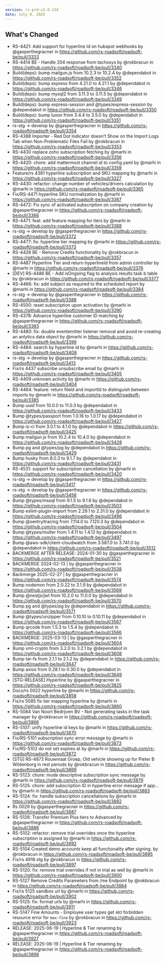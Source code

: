 ```yaml
---
version: rs-prd-v2.0.134
date: July 9, 2025
---
```


## What's Changed
* RS-4421: Add support for hyperline Id on hubspot webhooks by @gasperthegracner in https://github.com/rs-roadsoft/roadsoft-be/pull/3333
* RS-4414 BE - Handle 204 response from tachosys by @rokbracun in https://github.com/rs-roadsoft/roadsoft-be/pull/3340
* Build(deps): bump mailgun.js from 10.2.3 to 10.2.4 by @dependabot in https://github.com/rs-roadsoft/roadsoft-be/pull/3352
* Build(deps): bump express from 4.21.0 to 4.21.1 by @dependabot in https://github.com/rs-roadsoft/roadsoft-be/pull/3346
* Build(deps): bump mysql2 from 3.11.3 to 3.11.5 by @dependabot in https://github.com/rs-roadsoft/roadsoft-be/pull/3349
* Build(deps): bump express-session and @types/express-session by @dependabot in https://github.com/rs-roadsoft/roadsoft-be/pull/3350
* Build(deps): bump luxon from 3.4.4 to 3.5.0 by @dependabot in https://github.com/rs-roadsoft/roadsoft-be/pull/3351
* rs-stg -> develop by @gasperthegracner in https://github.com/rs-roadsoft/roadsoft-be/pull/3354
* RS-4388 Importer - Red Dot Indicator doesn't Show on the Import Logs Tab when Non-Problematic Files Fail by @rokbracun in https://github.com/rs-roadsoft/roadsoft-be/pull/3353
* RS-4430 replace zoho subscription fetching by @marhi in https://github.com/rs-roadsoft/roadsoft-be/pull/3356
* RS-4420: chore: add mattermost channel id to config.yaml by @marhi in https://github.com/rs-roadsoft/roadsoft-be/pull/3359
* Feature/rs 4381 hyperline subscription and SKU mapping by @marhi in https://github.com/rs-roadsoft/roadsoft-be/pull/3327
* RS-4430: refactor: change number of vehicles/drivers calculation by @marhi in https://github.com/rs-roadsoft/roadsoft-be/pull/3365
* Fix/RS-4471 hyperline SKU normalization by @marhi in https://github.com/rs-roadsoft/roadsoft-be/pull/3367
* RS-4472: Fix sync of activated subscription on company creation by @gasperthegracner in https://github.com/rs-roadsoft/roadsoft-be/pull/3366
* RS-4471: feat: add feature mapping for tiers by @marhi in https://github.com/rs-roadsoft/roadsoft-be/pull/3368
* rs-stg -> develop by @gasperthegracner in https://github.com/rs-roadsoft/roadsoft-be/pull/3372
* RS-4477: fix: hyperline tier mapping by @marhi in https://github.com/rs-roadsoft/roadsoft-be/pull/3373
* RS-4428 BE - Remove Credits functionality by @rokbracun in https://github.com/rs-roadsoft/roadsoft-be/pull/3357
* RS-4487 Hyperline Tier and return hyperlineId from admin controller by @marhi in https://github.com/rs-roadsoft/roadsoft-be/pull/3376
* [DEV] RS-4486 BE - Add isOngoing flag to analysis results task b table by @rokbracun in https://github.com/rs-roadsoft/roadsoft-be/pull/3377
* RS-4466: fix: add subject as required to the scheduled report by @marhi in https://github.com/rs-roadsoft/roadsoft-be/pull/3384
* rs-stg -> develop by @gasperthegracner in https://github.com/rs-roadsoft/roadsoft-be/pull/3388
* RS-4500: reset subscription upon activation by @marhi in https://github.com/rs-roadsoft/roadsoft-be/pull/3390
* RS-4378: Advance hyperline customer ID matching by @gasperthegracner in https://github.com/rs-roadsoft/roadsoft-be/pull/3393
* RS-4480: fix: double eventemitter listener removal and avoid re-creating an anlytics data object by @marhi in https://github.com/rs-roadsoft/roadsoft-be/pull/3399
* RS-4484: search by hyperline id by @marhi in https://github.com/rs-roadsoft/roadsoft-be/pull/3408
* rs-stg -> develop by @gasperthegracner in https://github.com/rs-roadsoft/roadsoft-be/pull/3413
* Fix/rs 4437 subscribe unsubscribe email by @marhi in https://github.com/rs-roadsoft/roadsoft-be/pull/3405
* RS-4409 unknown activity by @marhi in https://github.com/rs-roadsoft/roadsoft-be/pull/3404
* RS-4464: feature: return fileId and importId to distinguish between imports by @marhi in https://github.com/rs-roadsoft/roadsoft-be/pull/3385
* Bump uuid from 10.0.0 to 11.0.3 by @dependabot in https://github.com/rs-roadsoft/roadsoft-be/pull/3433
* Bump @types/passport from 1.0.16 to 1.0.17 by @dependabot in https://github.com/rs-roadsoft/roadsoft-be/pull/3427
* Bump is-ci from 3.0.1 to 4.1.0 by @dependabot in https://github.com/rs-roadsoft/roadsoft-be/pull/3425
* Bump mailgun.js from 10.2.4 to 10.4.0 by @dependabot in https://github.com/rs-roadsoft/roadsoft-be/pull/3428
* Bump pg and @types/pg by @dependabot in https://github.com/rs-roadsoft/roadsoft-be/pull/3429
* Bump husky from 8.0.3 to 9.1.7 by @dependabot in https://github.com/rs-roadsoft/roadsoft-be/pull/3431
* RS-4531: support for subscription cancellation by @marhi in https://github.com/rs-roadsoft/roadsoft-be/pull/3420
* rs-stg -> develop by @gasperthegracner in https://github.com/rs-roadsoft/roadsoft-be/pull/3417
* rs-stg -> develop by @gasperthegracner in https://github.com/rs-roadsoft/roadsoft-be/pull/3458
* Bump @types/mssql from 9.1.5 to 9.1.6 by @dependabot in https://github.com/rs-roadsoft/roadsoft-be/pull/3503
* Bump eslint-plugin-import from 2.29.1 to 2.31.0 by @dependabot in https://github.com/rs-roadsoft/roadsoft-be/pull/3496
* Bump @sentry/tracing from 7.114.0 to 7.120.3 by @dependabot in https://github.com/rs-roadsoft/roadsoft-be/pull/3504
* Bump @types/multer from 1.4.11 to 1.4.12 by @dependabot in https://github.com/rs-roadsoft/roadsoft-be/pull/3497
* Bump @aws-sdk/client-cloudwatch from 3.587.0 to 3.741.0 by @dependabot in https://github.com/rs-roadsoft/roadsoft-be/pull/3512
* BACKMERGE AFTER RELEASE: 2024-01-30  by @gasperthegracner in https://github.com/rs-roadsoft/roadsoft-be/pull/3521
* BACKMERGE 2024-02-13 | by @gasperthegracner in https://github.com/rs-roadsoft/roadsoft-be/pull/3538
* Backmerge 2025-02-27 | by @gasperthegracner in https://github.com/rs-roadsoft/roadsoft-be/pull/3574
* Bump nodemon from 2.0.22 to 3.1.9 by @dependabot in https://github.com/rs-roadsoft/roadsoft-be/pull/3569
* Bump @nestjs/jwt from 10.2.0 to 11.0.0 by @dependabot in https://github.com/rs-roadsoft/roadsoft-be/pull/3570
* Bump pg and @types/pg by @dependabot in https://github.com/rs-roadsoft/roadsoft-be/pull/3571
* Bump @types/unzipper from 0.10.10 to 0.10.11 by @dependabot in https://github.com/rs-roadsoft/roadsoft-be/pull/3567
* Bump qrcode from 1.5.3 to 1.5.4 by @dependabot in https://github.com/rs-roadsoft/roadsoft-be/pull/3566
* BACKMERGE: 2025-03-13 | by @gasperthegracner in https://github.com/rs-roadsoft/roadsoft-be/pull/3604
* Bump xml-crypto from 3.2.0 to 3.2.1 by @dependabot in https://github.com/rs-roadsoft/roadsoft-be/pull/3608
* Bump tar-fs from 2.1.1 to 2.1.2 by @dependabot in https://github.com/rs-roadsoft/roadsoft-be/pull/3647
* Bump axios from 0.28.1 to 0.30.0 by @dependabot in https://github.com/rs-roadsoft/roadsoft-be/pull/3649
* [STG-RELEASE] Hyperline by @gasperthegracner in https://github.com/rs-roadsoft/roadsoft-be/pull/3825
* Docs/rs 0022 hyperline by @marhi in https://github.com/rs-roadsoft/roadsoft-be/pull/3858
* Fix/rs 5085 fix tier mapping hyperline by @marhi in https://github.com/rs-roadsoft/roadsoft-be/pull/3860
* RS-5084 Van Noort Bedrijven BV - Not generating tasks in the task manager by @rokbracun in https://github.com/rs-roadsoft/roadsoft-be/pull/3866
* RS-5107: unify hyperline id keys by @marhi in https://github.com/rs-roadsoft/roadsoft-be/pull/3870
* Fix/RS-5101 subscription sync error message by @marhi in https://github.com/rs-roadsoft/roadsoft-be/pull/3873
* Fix/RS-5102 do not set expires at by @marhi in https://github.com/rs-roadsoft/roadsoft-be/pull/3872
* [STG] RS-4873 Rouwmaat Groep, Old vehicle showing up for Pieter B Wildenborg in rest periods by @rokbracun in https://github.com/rs-roadsoft/roadsoft-be/pull/3869
* RS-5123: chore: mode descriptive subscription sync message by @marhi in https://github.com/rs-roadsoft/roadsoft-be/pull/3879
* RS-5125: chore: add subscription ID in hyperline error message if app… by @marhi in https://github.com/rs-roadsoft/roadsoft-be/pull/3883
* RS-5124: fix: handle subscription cancellations by @marhi in https://github.com/rs-roadsoft/roadsoft-be/pull/3882
* Rs 0029 by @gasperthegracner in https://github.com/rs-roadsoft/roadsoft-be/pull/3887
* RS-5126: Transfer Premium Plus tiers to Advanced by @gasperthegracner in https://github.com/rs-roadsoft/roadsoft-be/pull/3886
* RS-5102: refactor: remove trial overrides once the hyperline subscription is assigned by @marhi in https://github.com/rs-roadsoft/roadsoft-be/pull/3892
* RS-5104 Created demo accounts keep all functionality after signing. by @rokbracun in https://github.com/rs-roadsoft/roadsoft-be/pull/3895
* Fix/rs 4918 stg by @rokbracun in https://github.com/rs-roadsoft/roadsoft-be/pull/3897
* RS-5120: fix: remove trial overrides if not in trial as well by @marhi in https://github.com/rs-roadsoft/roadsoft-be/pull/3900
* RS-5127 Remove Credits Parameters from /me Endpoint by @rokbracun in https://github.com/rs-roadsoft/roadsoft-be/pull/3884
* Fix/rs 5125 sandbox url by @marhi in https://github.com/rs-roadsoft/roadsoft-be/pull/3902
* RS-5125: fix: format urls by @marhi in https://github.com/rs-roadsoft/roadsoft-be/pull/3911
* RS-5147 Fine Amounts - Employee user types get `403` forbidden resource error for `max-fine` by @rokbracun in https://github.com/rs-roadsoft/roadsoft-be/pull/3923
* RELEASE: 2025-06-19 | Hyperline & Tier renaming by @gasperthegracner in https://github.com/rs-roadsoft/roadsoft-be/pull/3927
* RELEASE: 2025-06-19 | Hyperline & Tier renaming by @gasperthegracner in https://github.com/rs-roadsoft/roadsoft-be/pull/3898